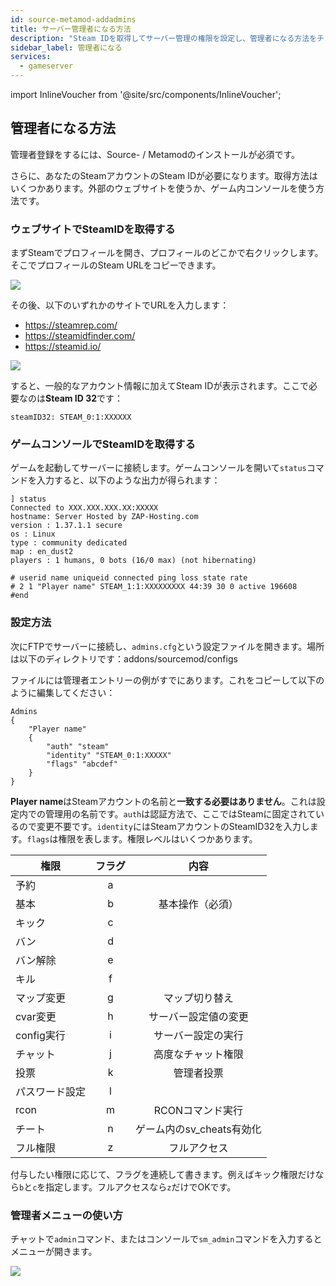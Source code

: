 ```yaml
---
id: source-metamod-addadmins
title: サーバー管理者になる方法
description: "Steam IDを取得してサーバー管理の権限を設定し、管理者になる方法をチェック → 今すぐ詳しく見る"
sidebar_label: 管理者になる
services:
  - gameserver
---
```


import InlineVoucher from '@site/src/components/InlineVoucher';

## 管理者になる方法

管理者登録をするには、Source- / Metamodのインストールが必須です。

さらに、あなたのSteamアカウントのSteam IDが必要になります。取得方法はいくつかあります。外部のウェブサイトを使うか、ゲーム内コンソールを使う方法です。

<InlineVoucher />

### ウェブサイトでSteamIDを取得する

まずSteamでプロフィールを開き、プロフィールのどこかで右クリックします。そこでプロフィールのSteam URLをコピーできます。

![](https://screensaver01.zap-hosting.com/index.php/s/5xbii7Kzmpa33KE/preview)

その後、以下のいずれかのサイトでURLを入力します：

- https://steamrep.com/
- https://steamidfinder.com/
- https://steamid.io/

![](https://screensaver01.zap-hosting.com/index.php/s/wiMssSGFEXWSF9R/preview)

すると、一般的なアカウント情報に加えてSteam IDが表示されます。ここで必要なのは**Steam ID 32**です：

```
steamID32: STEAM_0:1:XXXXXX
```

### ゲームコンソールでSteamIDを取得する

ゲームを起動してサーバーに接続します。ゲームコンソールを開いて`status`コマンドを入力すると、以下のような出力が得られます：

```
] status
Connected to XXX.XXX.XXX.XX:XXXXX
hostname: Server Hosted by ZAP-Hosting.com
version : 1.37.1.1 secure
os : Linux
type : community dedicated
map : en_dust2
players : 1 humans, 0 bots (16/0 max) (not hibernating)

# userid name uniqueid connected ping loss state rate
# 2 1 "Player name" STEAM_1:1:XXXXXXXXX 44:39 30 0 active 196608
#end
```

### 設定方法

次にFTPでサーバーに接続し、`admins.cfg`という設定ファイルを開きます。場所は以下のディレクトリです：addons/sourcemod/configs

ファイルには管理者エントリーの例がすでにあります。これをコピーして以下のように編集してください：

```
Admins
{
	"Player name"
	{
		"auth" "steam"
		"identity" "STEAM_0:1:XXXXX"
		"flags" "abcdef"
	}
}
```

**Player name**はSteamアカウントの名前と**一致する必要はありません**。これは設定内での管理用の名前です。`auth`は認証方法で、ここではSteamに固定されているので変更不要です。`identity`にはSteamアカウントのSteamID32を入力します。`flags`は権限を表します。権限レベルはいくつかあります。

| 権限 | フラグ | 内容 |
| ------------|:----:|:--------:|
| 予約 | a || スロット予約 |
| 基本 | b | 基本操作（必須） |
| キック | c || プレイヤーをキック |
| バン | d || プレイヤーをBAN |
| バン解除 | e || プレイヤーのBAN解除 |
| キル | f || プレイヤーを倒す・キル |
| マップ変更 | g | マップ切り替え |
| cvar変更 | h | サーバー設定値の変更 |
| config実行 | i | サーバー設定の実行 |
| チャット | j | 高度なチャット権限 |
| 投票 | k | 管理者投票 |
| パスワード設定 | l || サーバーパスワード設定 |
| rcon | m | RCONコマンド実行 |
| チート | n | ゲーム内のsv_cheats有効化 |
| フル権限 | z | フルアクセス |

付与したい権限に応じて、フラグを連続して書きます。例えばキック権限だけなら`b`と`c`を指定します。フルアクセスなら`z`だけでOKです。

### 管理者メニューの使い方

チャットで`admin`コマンド、またはコンソールで`sm_admin`コマンドを入力するとメニューが開きます。

![](https://screensaver01.zap-hosting.com/index.php/s/jwLWXJ99XeJJGSK/preview)

<InlineVoucher />